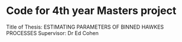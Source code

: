 # Code for 4th year Masters project
Title of Thesis: ESTIMATING PARAMETERS OF BINNED HAWKES PROCESSES
Supervisor: Dr Ed Cohen


